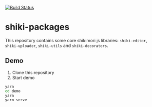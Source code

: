 [![Build Status](https://travis-ci.com/shikimori/shiki-packages.svg?branch=master)](https://travis-ci.com/shikimori/shiki-packages)

# shiki-packages
This repository contains some core shikimori js libraries: `shiki-editor`, `shiki-uploader`, `shiki-utils` and `shiki-decorators`.

## Demo
1. Clone this repository
2. Start demo
```sh
yarn
cd demo
yarn
yarn serve
```
